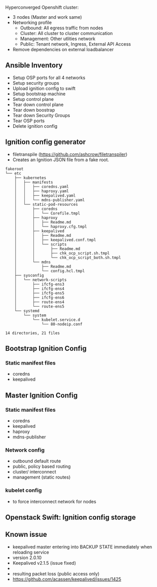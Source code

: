 Hyperconverged Openshift cluster:

- 3 nodes (Master and work same)
- Networking profile
	- Outbound: All egress traffic from nodes
	- Cluster: All cluster to cluster communication
	- Management: Other utlities network
	- Public:  Tenant network, Ingress, External API Access
- Remove dependencies on external loadbalancer

 

## Ansible Inventory
- Setup OSP ports for all 4 networks
- Setup security groups
- Upload ignition config to swift
- Setup bootstrap machine
- Setup control plane
- Tear down control plane
- Tear down boostrap
- Tear down Security Groups
- Tear OSP ports
- Delete ignition config

## Ignition config generator
- filetranspile  (https://github.com/ashcrow/filetranspiler)
- Creates an Ignition JSON file from a fake root.

```
fakeroot
└── etc
    ├── kubernetes
    │   ├── manifests
    │   │   ├── coredns.yaml
    │   │   ├── haproxy.yaml
    │   │   ├── keepalived.yaml
    │   │   └── mdns-publisher.yaml
    │   └── static-pod-resources
    │       ├── coredns
    │       │   └── Corefile.tmpl
    │       ├── haproxy
    │       │   ├── Readme.md
    │       │   └── haproxy.cfg.tmpl
    │       ├── keepalived
    │       │   ├── Readme.md
    │       │   ├── keepalived.conf.tmpl
    │       │   └── scripts
    │       │       ├── Readme.md
    │       │       ├── chk_ocp_script.sh.tmpl
    │       │       └── chk_ocp_script_both.sh.tmpl
    │       └── mdns
    │           ├── Readme.md
    │           └── config.hcl.tmpl
    ├── sysconfig
    │   └── network-scripts
    │       ├── ifcfg-ens3
    │       ├── ifcfg-ens4
    │       ├── ifcfg-ens5
    │       ├── ifcfg-ens6
    │       ├── route-ens4
    │       └── route-ens5
    └── systemd
        └── system
            └── kubelet.service.d
                └── 80-nodeip.conf

14 directories, 21 files
```


## Bootstrap Ignition Config
### Static manifest files
- coredns 
- keepalived

## Master Ignition Config
### Static manifest files
- coredns 
- keepalived
- haproxy
- mdns-publisher

### Network config
- outbound default route
- public, policy based routing
- cluster/ interconnect 
- management (static routes)

### kubelet config 
- to force interconnect network for nodes

## Openstack Swift: Ignition config storage


## Known issue
- keepalived master entering into BACKUP STATE immediately when reloading service 
- version 2.0.10
- Keepalived v2.1.5 (issue fixed)
- 
- resulting packet loss (public access only) 
- https://github.com/acassen/keepalived/issues/1425


